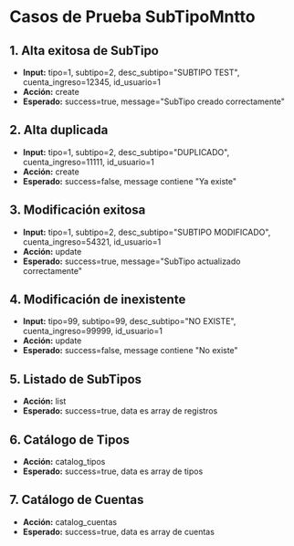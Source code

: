 # Casos de Prueba SubTipoMntto

## 1. Alta exitosa de SubTipo
- **Input:** tipo=1, subtipo=2, desc_subtipo="SUBTIPO TEST", cuenta_ingreso=12345, id_usuario=1
- **Acción:** create
- **Esperado:** success=true, message="SubTipo creado correctamente"

## 2. Alta duplicada
- **Input:** tipo=1, subtipo=2, desc_subtipo="DUPLICADO", cuenta_ingreso=11111, id_usuario=1
- **Acción:** create
- **Esperado:** success=false, message contiene "Ya existe"

## 3. Modificación exitosa
- **Input:** tipo=1, subtipo=2, desc_subtipo="SUBTIPO MODIFICADO", cuenta_ingreso=54321, id_usuario=1
- **Acción:** update
- **Esperado:** success=true, message="SubTipo actualizado correctamente"

## 4. Modificación de inexistente
- **Input:** tipo=99, subtipo=99, desc_subtipo="NO EXISTE", cuenta_ingreso=99999, id_usuario=1
- **Acción:** update
- **Esperado:** success=false, message contiene "No existe"

## 5. Listado de SubTipos
- **Acción:** list
- **Esperado:** success=true, data es array de registros

## 6. Catálogo de Tipos
- **Acción:** catalog_tipos
- **Esperado:** success=true, data es array de tipos

## 7. Catálogo de Cuentas
- **Acción:** catalog_cuentas
- **Esperado:** success=true, data es array de cuentas
